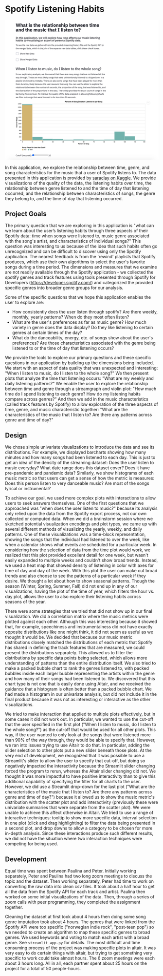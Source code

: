 # Spotify Listening Habits

![A screenshot of your application.](song_screenshot.png)

In this application, we explore the relationship between time, genre, and song characteristics for the music that a user of Spotify listens to. The data presented in this application is provided by [saraclay on Kaggle](https://www.kaggle.com/saraclay/my-spotify-streaming-history). We provide visualizations of the quality of the data, the listening habits over time, the relationship between genre listened to and the time of day that listening occurred, and the relationship between characteristics of songs, the genre they belong to, and the time of day that listening occurred.

## Project Goals
The primary question that we are exploring in this application is "what can we learn about the user’s listening habits through three aspects of their Spotify data: time when songs were listened to, music genre associated with the song's artist, and characteristics of individual songs?" This question was interesting to us because of the idea that such habits often go unrecognized and can be difficult to discover using only the Spotify application. The nearest feedback is from the 'rewind' playlists that Spotify produces, which use their own algorithms to select the user's favorite songs during a time period. The dimensions and measures that we examine are not readily available through the Spotify application - we collected the spotify genres and track features using tools presented through Spotify for Developers (https://developer.spotify.com/) and categorized the provided specific genres into broader genre groups for our analysis.

Some of the specific questions that we hope this application enables the user to explore are:
* How consistently does the user listen through spotify? Are there weekly, monthly, yearly patterns? When do they most often listen?
* What are the user's preferences as far as music genre? How much variety in genre does the data display? Do they like listening to certain genres at certain times of the day?
* What do the danceability, energy, etc. of songs show about the user's preferences? Are those characteristics associated with the genre being listened to or the time of day that listening occurs?

We provide the tools to explore our primary questions and these specific questions in our application by building up the dimensions being included. We start with an aspect of data quality that was unexpected and interesting: "When I listen to music, do I listen to the whole song?" We then present plots that analyze the time that listening occurs: "What are my weekly and daily listening patterns?" We enable the user to explore the relationship between time and genre through a streamgraph and violin plot: "How much time do I spend listening to each genre? How do my listening habits compare across genres?" And then we add in the music characteristics (called track features by Spotify) to allow exploration of the three aspects of time, genre, and music characteristic together: "What are the characteristics of the music that I listen to? Are there any patterns across genre and time of day?"

## Design
We chose simple univariate visualizations to introduce the data and see its distributions. For example, we displayed barcharts showing how many minutes and how many songs had been listened to each day.  This is just to get an idea of the density of the streaming dataset: Does the user listen to music everyday? What date range does this dataset cover? Does it have pre-pandemic and pandemic data?  Similarly, we show histograms of each music metric so that users can get a sense of how the metric is measures: Does this person listen to very danceable music? Are most of the songs lyrical or instrumental?

To achieve our goal, we used more complex plots with interactions to allow users to seek answers themselves. One of the first questions that we approached was "when does the user listen to music?" because its analysis only relied upon the data from the Spotify export process, not our own collected or computed data. When we did a brainstorm session where we sketched potential visualization encodings and plot types, we came up with several different methods of visualizing the yearly, weekly, and daily patterns. One of these visualizations was a time-block representation, showing the songs that the individual had listened to over the week, like when a calendar shows what events are scheduled for a particular week. In considering how the selection of data from the time plot would work, we realized that this plot provided excellent detail for one week, but wasn't easily expanded to multiple weeks and couldn't show broad trends. Instead, we used a heat map that showed density of listening in color with axes for time of day and day of the week. With this plot the user can make out broad trends and also choose to see the patterns of a particular week if they desire. We thought a lot about how to show seasonal patterns. Though the season (Winter, Spring, Summer, Fall) did not end up in any of our visualizations, having the plot of the time of year, which filters the hour vs. day plot, allows the user to also explore their listening habits across seasons of the year.

There were some strategies that we tried that did not show up in our final visualization. We did a correlation matrix where the music metrics were plotted against each other. Although this was interesting because it showed that, for example, speechiness and instrumentalness did not have exactly opposite distributions like one might think, it did not seem as useful as we thought it would be. We decided that because our music metric distributions closely matched the distributions of each metric that Spotify has shared in defining the track features that are measured, we could present the distributions separately. This allowed us to filter the distributions by specific data points being selected, which allows more understanding of patterns than the entire distribution itself. We also tried to make a packed bubble chart to rank the genres listened to, with packed bubbles inside each larger bubble representing the artists within the genre and how many of their songs had been listened to. We discovered that this chart type is not one that is easily done using Altair, and we received the guidance that a histogram is often better than a packed bubble chart. We had made a histogram in our univariate analysis, but did not include it in the final product because it was not as interesting or interactive as the other visualizations.

We tried to make interaction that applied to multiple plots effectively, but in some cases it did not work out. In particular, we wanted to use the cut-off that the user specified in the first plot ("When I listen to music, do I listen to the whole song?") as the cut-off that would be used for all other plots. This way, if the user wanted to only look at the songs that were listened more than 90% of the way through, they would be able to specify that. However, we ran into issues trying to use Altair to do that. In particular, adding the slider selection to other plots put a new slider beneath those plots. At the very end of development, we recognized that it was possible to use a Streamlit's slider to allow the user to specify that cut-off, but doing so negatively impacted the interactivity because the Streamlit slider changing forced the program to rerun, whereas the Altair slider changing did not. We thought it was more impactful to have positive interactivity than to give this additional capability of specifying the filter for all charts to the user. However, we did use a Streamlit drop-down for the last plot ("What are the characteristics of the music that I listen to? Are there any patterns across genre and time of day?") because it allowed us to show the music metric's distribution with the scatter plot and add interactivity (previously these were univariate summaries that were separate from the scatter plot). We were unable to achieve this affect otherwise in Altair. We tried to use a range of interactive techniques: tooltip to show more specific data, interval selection in one plot (click and drag highlighting) to filter the data being presented in a second plot, and drop downs to allow a category to be chosen for more in-depth analysis. Since these interactions produce such different results, we did not have the situation where two interaction techniques were competing for being used.

## Development
Equal time was spent between Paulina and Peter.  Initially working separately, Peter and Paulina had two long zoom meetings to discuss the topic and the dataset.  Then working separately, Peter had time to work on converting the raw data into clean csv files.  It took about a half hour to get all the data from the Spotify API for each track and artist.  Paulina then worked on some initial visualizations of the data.  Then, through a series of zoom calls with peer programming, they completed the assignment together.

Cleaning the dataset at first took about 4 hours then doing some song genre imputation took about 4 hours.  The genres that were linked from the Spotify API were too specific ("norwegian indie rock", "post-teen pop") so we needed to create an algorithm to map these specific genres to broad genres.  We used keywords and voting to match each artist with a broad genre.  See `streamlit_app.py` for details.  The most difficult and time consuming process of the project was making specific plots in altair.  It was very easy to do certain things with altair, but trying to get something very specific to work could take almost hours.  The 6 zoom meetings were each about 3 hours long.  All in all, each partner spent about 25 hours on the project for a total of 50 people-hours.
